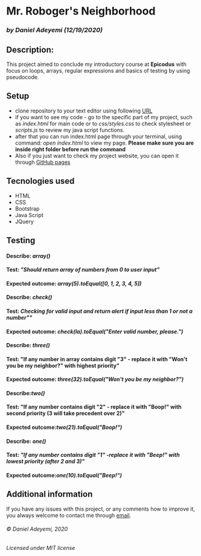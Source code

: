# Mr. Roboger's Neighborhood

### *by Daniel Adeyemi (12/19/2020)*
## Description:
This project aimed to conclude my introductory course at **Epicodus** with focus on loops, arrays, regular expressions and basics of testing by using pseudocode.
## Setup
* clone repository to your text editor using following [URL](https://github.com/DanielAdeyemi/project3)
* if you want to see my code - go to the specific part of my project, such as *index.html* for main code or to *css/styles.css* to check stylesheet or *scripts.js* to review my java script functions.
* after that you can run index.html page through your terminal, using command: *open index.html* to view my page. **Please make sure you are inside right folder before run the command**
* Also if you just want to check my project website, you can open it through [GitHub pages](https://danieladeyemi.github.io/Portfolio/)
## Tecnologies used
- HTML
- CSS
- Bootstrap
- Java Script
- JQuery
## Testing
#### Describe: *array()*
#### Test: *"Should return array of numbers from 0 to user input"*
#### Expected outcome: *array(5).toEqual([0, 1, 2, 3, 4, 5])*
#### Describe: *check()*
#### Test: *Checking for valid input and return alert if input less than 1 or not a number""*
#### Expected outcome: *check(la).toEqual("Enter valid number, please.")*
#### Describe: *three()*
#### Test: "If any number in array contains digit "3" - replace it with "Won't you be my neighbor?" with highest priority"
#### Expected outcome: *three(32).toEqual("Won't you be my neighbor?")*
#### Describe:*two()*
#### Test: "If any number contains digit "2" - replace it with "Boop!" with second priority (3 will take precedent over 2)"
#### Expected outcome:*two(21).toEqual("Boop!")*
#### Describe: *one()*
#### Test: *"If any number contains digit "1" -replace it with "Beep!" with lowest priority (after 2 and 3)"*
#### Expected outcome:*one(10).toEqual("Beep!")*
## Additional information
If you have any issues with this project, or any comments how to improve it, you always welcome to contact me through [email](mailto:example@mail.com).

###### © Daniel Adeyemi, 2020
###### *Licensed under MIT license*